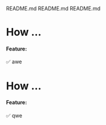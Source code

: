 README.md README.md README.md

# How ...

#### Feature:
:white_check_mark:	awe


# How ...

#### Feature:
:white_check_mark:	qwe

